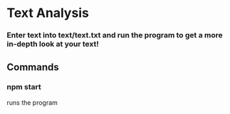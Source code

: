 # Text Analysis

### Enter text into text/text.txt and run the program to get a more in-depth look at your text!

## Commands

### npm start

runs the program
